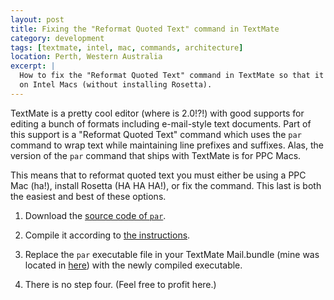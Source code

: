 ```yaml
---
layout: post
title: Fixing the "Reformat Quoted Text" command in TextMate
category: development
tags: [textmate, intel, mac, commands, architecture]
location: Perth, Western Australia
excerpt: |
  How to fix the "Reformat Quoted Text" command in TextMate so that it works 
  on Intel Macs (without installing Rosetta).
---
```


TextMate is a pretty cool editor (where is 2.0!?!) with good supports for
editing a bunch of formats including e-mail-style text documents. Part of this
support is a "Reformat Quoted Text" command which uses the `par` command to
wrap text while maintaining line prefixes and suffixes. Alas, the version of
the `par` command that ships with TextMate is for PPC Macs.

This means that to reformat quoted text you must either be using a PPC Mac
(ha!), install Rosetta (HA HA HA!), or fix the command. This last is both the
easiest and best of these options.

1. Download the [source code of `par`][1].

2. Compile it according to [the instructions][2].

3. Replace the `par` executable file in your TextMate Mail.bundle (mine was
   located in 
   [here][3]) 
   with the newly compiled executable.

4. There is no step four. (Feel free to profit here.)

[1]: http://www.nicemice.net/par/
[2]: http://www.nicemice.net/par/#building
[3]: file:///Applications/TextMate.app/Contents/SharedSupport/Bundles/Mail.tmbundle/Support/bin/
